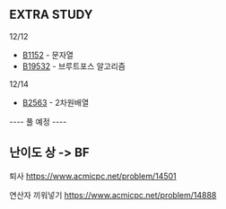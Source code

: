 ## EXTRA STUDY

12/12
- [B1152](B1152.java) - 문자열
- [B19532](B19532.java) - 브루트포스 알고리즘

12/14
- [B2563](B2563.java) - 2차원배열

---- 풀 예정 ----
## 난이도 상 -> BF
퇴사
https://www.acmicpc.net/problem/14501

연산자 끼워넣기
https://www.acmicpc.net/problem/14888